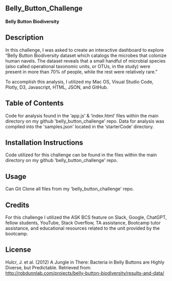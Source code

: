 
## Belly_Button_Challenge
#### Belly Button Biodiversity

## Description
In this challenge, I was asked to create an interactive dashboard to explore “Belly Button Biodiversity dataset which catalogs the microbes that colonize human navels. The dataset reveals that a small handful of microbial species (also called operational taxonomic units, or OTUs, in the study) were present in more than 70% of people, while the rest were relatively rare.” 

To accomplish this analysis, I utilized my Mac OS, Visual Studio Code, Plotly, D3, Javascript, HTML, JSON, and GitHub.

## Table of Contents
Code for analysis found in the ‘app.js’ & ‘index.html’ files within the main directory on my github 'belly_button_challenge' repo. Data for analysis was compiled into the 'samples.json' located in the ‘starterCode’ directory.

## Installation Instructions
Code utilized for this challenge can be found in the files within the main directory on my github 'belly_button_challenge' repo.

## Usage
Can Git Clone all files from my 'belly_button_challenge' repo.

## Credits
For this challenge I utilized the ASK BCS feature on Slack, Google, ChatGPT, fellow students, YouTube, Stack Overflow, TA assistance, Bootcamp tutor assistance, and educational resources related to the unit provided by the bootcamp.

## License
Hulcr, J. et al. (2012) A Jungle in There: Bacteria in Belly Buttons are Highly Diverse, but Predictable. Retrieved from: http://robdunnlab.com/projects/belly-button-biodiversity/results-and-data/
